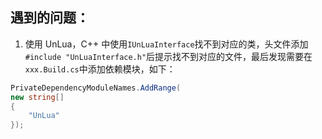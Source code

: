 ## 遇到的问题：

1. 使用 UnLua，C++ 中使用`IUnLuaInterface`找不到对应的类，头文件添加`#include "UnLuaInterface.h"`后提示找不到对应的文件，最后发现需要在`xxx.Build.cs`中添加依赖模块，如下：

```c#
PrivateDependencyModuleNames.AddRange(
new string[]
{
    "UnLua"
});
```
